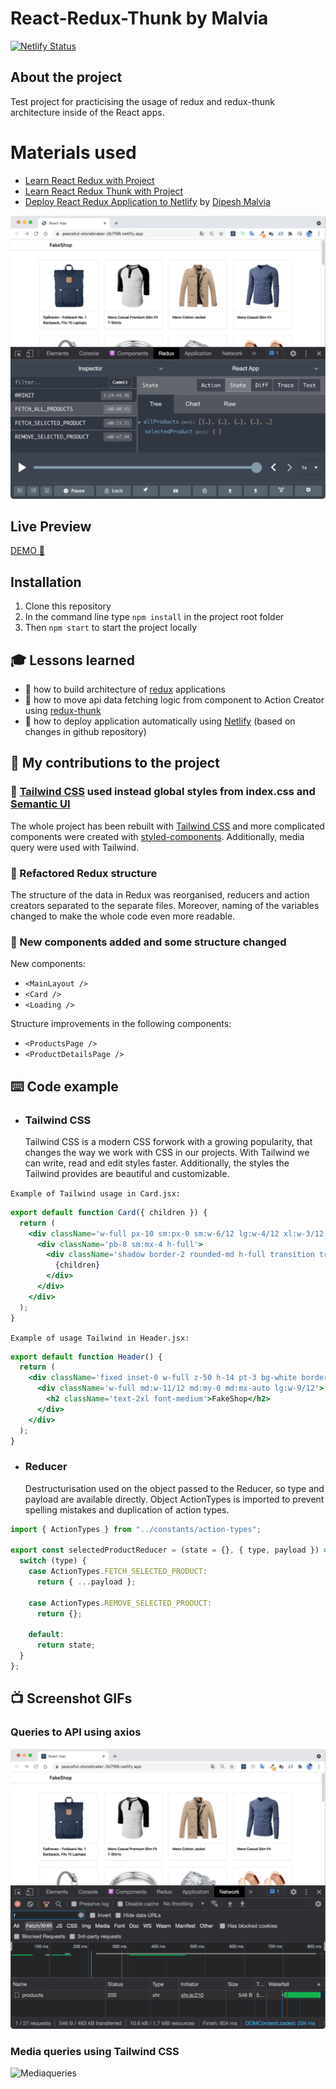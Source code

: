 # React-Redux-Thunk by Malvia

[![Netlify Status](https://api.netlify.com/api/v1/badges/eb061da2-94ed-43b2-8402-655c382344b8/deploy-status)](https://app.netlify.com/sites/peaceful-stonebraker-2b7f86/deploys)

## About the project

Test project for practicising the usage of redux and redux-thunk architecture inside of the React apps.

# Materials used

- [Learn React Redux with Project](https://www.youtube.com/watch?v=0W6i5LYKCSI)
- [Learn React Redux Thunk with Project](https://www.youtube.com/watch?v=JDZRfLGNWdc)
- [Deploy React Redux Application to Netlify](https://www.youtube.com/watch?v=GqrKlAKOSoc) by [Dipesh Malvia](https://www.youtube.com/channel/UChPxqdfDbulLE9PyUqhijWw)

![App](gh/react-redux-thunk.gif)

## Live Preview

[DEMO 🚀](https://peaceful-stonebraker-2b7f86.netlify.app/)

## Installation

1. Clone this repository
2. In the command line type `npm install` in the project root folder
3. Then `npm start` to start the project locally

## 🎓 Lessons learned

- 🌱 how to build architecture of [redux](https://redux.js.org/) applications
- 🌱 how to move api data fetching logic from component to Action Creator using [redux-thunk](https://github.com/reduxjs/redux-thunk)
- 🌱 how to deploy application automatically using [Netlify](https://www.netlify.com/) (based on changes in github repository)

## 🚧 My contributions to the project

### 🔴 [Tailwind CSS](https://tailwindcss.com) used instead global styles from index.css and [Semantic UI](https://semantic-ui.com/)

The whole project has been rebuilt with [Tailwind CSS](https://tailwindcss.com) and more complicated components were created with [styled-components](https://styled-comnts.com/). Additionally, media query were used with Tailwind.

### 🔴 Refactored Redux structure

The structure of the data in Redux was reorganised, reducers and action creators separated to the separate files. Moreover, naming of the variables changed to make the whole code even more readable.

### 🔴 New components added and some structure changed

New components:

- `<MainLayout />`
- `<Card />`
- `<Loading />`

Structure improvements in the following components:

- `<ProductsPage />`
- `<ProductDetailsPage />`

## ⌨️ Code example

- ### Tailwind CSS
  Tailwind CSS is a modern CSS forwork with a growing popularity, that changes the way we work with CSS in our projects. With Tailwind we can write, read and edit styles faster. Additionally, the styles the Tailwind provides are beautiful and customizable.

`Example of Tailwind usage in Card.jsx:`

```jsx
export default function Card({ children }) {
  return (
    <div className='w-full px-10 sm:px-0 sm:w-6/12 lg:w-4/12 xl:w-3/12 '>
      <div className='pb-8 sm:mx-4 h-full'>
        <div className='shadow border-2 rounded-md h-full transition transform hover:-translate-y-1 '>
          {children}
        </div>
      </div>
    </div>
  );
}
```

`Example of usage Tailwind in Header.jsx:`

```jsx
export default function Header() {
  return (
    <div className='fixed inset-0 w-full z-50 h-14 pt-3 bg-white border shadow'>
      <div className='w-full md:w-11/12 md:my-0 md:mx-auto lg:w-9/12'>
        <h2 className='text-2xl font-medium'>FakeShop</h2>
      </div>
    </div>
  );
}
```

- ### Reducer
  Destructurisation used on the object passed to the Reducer, so type and payload are available directly. Object ActionTypes is imported to prevent spelling mistakes and duplication of action types.

```jsx
import { ActionTypes } from "../constants/action-types";

export const selectedProductReducer = (state = {}, { type, payload }) => {
  switch (type) {
    case ActionTypes.FETCH_SELECTED_PRODUCT:
      return { ...payload };

    case ActionTypes.REMOVE_SELECTED_PRODUCT:
      return {};

    default:
      return state;
  }
};
```

## 📺 Screenshot GIFs

### Queries to API using axios

![App Network](gh/app-network.gif) 

### Media queries using Tailwind CSS

![Mediaqueries](gh/app-mediaqueries.gif)

